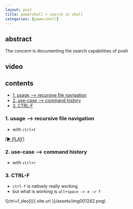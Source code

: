 ```yaml
---
layout: post
title: powershell > search in shell
categories: [powershell]
---
```

## abstract
The concern is documenting the search capabilities of posh

## video
## contents
<!-- TOC -->

- [1. usage —> recursive file navigation](#1-usage--recursive-file-navigation)
- [2. use-case —> command history](#2-use-case--command-history)
- [3. CTRL-F](#3-ctrl-f)

<!-- /TOC -->

### 1. usage —> recursive file navigation
* with `ctrl+t`

[[▶ PLAY]](https://drive.google.com/file/d/1SdUXzUo-dCRAt5zBCrOtiwtx7kZo2s3g/view?usp=sharing)

### 2. use-case —> command history
* with `ctrl+r`

### 3. CTRL-F
* `ctrl-f` is natively really working
* but what is working is `alt+space —> e —> f`

![ctrl+f_deo]({{ site.url }}/assets/img001242.png)
